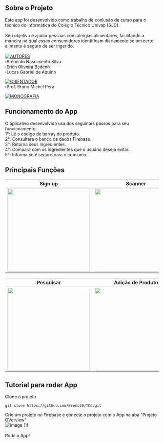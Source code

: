 ## Sobre o Projeto
Este app foi desenvolvido como trabalho de conlusão de curso para o técnico de informática do Colégio Técnico Univap (SJC).<br><br>
Seu objetivo é ajudar pessoas com alergias alimentares, facilitando a maneira na qual esses consumidores identificam diariamente se um certo alimento é seguro de ser ingerido.
<br><br>
[![AUTORES](https://img.shields.io/badge/autores-%23323330.svg?&style=for-the-badge&logo=cards%20estrelas&logoColor=black&color=FFFF00)](https://github.com/Breno30/TCC)<br>
▫Breno do Nascimento Silva           
▫Erich Oliveira Bedenik              
▫Lucas Gabriel de Aquino             

[![ORIENTADOR](https://img.shields.io/badge/orientador-%23323330.svg?&style=for-the-badge&logo=badges&logoColor=black&color=0000FF)](https://www.linkedin.com/in/bruno-michel-565b3a184/)<br>
▫Prof. Bruno Michel Pera

[![MONOGRAFIA](https://img.shields.io/badge/monografia%20em%20pdf-%23323330.svg?&style=for-the-badge&logo=repositório&logoColor=black&color=8000FF)](https://drive.google.com/file/d/1Mx5bB0pbZLAvxDB_1yiRCbEq_Kbh2wpc/view?usp=sharing)<br>



## Funcionamento do App
O aplicativo desenvolvido usa dos seguintes passos para seu funcionamento:<br>
1°: Lê o código de barras do produto.<br>
2°: Consultara o banco de dados Firebase.<br>
3°: Retorna seus ingredientes.<br>
4°: Compara com os ingredientes que o usuário deseja evitar.<br>
5°: Informa se é seguro para o consumo.<br>

## Principais Funções
Sign up | Scanner 
--- | --- 
<img src="https://github.com/Breno30/TCC/blob/main/app/src/main/res/drawable/tutorial_cadastrar.png" width="270px" >|<img src="https://github.com/Breno30/TCC/blob/main/app/src/main/res/drawable/tutorial_escanear.png" width="270px" >

Pesquisar | Adição de Produto 
--- | ---
<img src="https://github.com/Breno30/TCC/blob/main/app/src/main/res/drawable/tutorial_pesquisar.png" width="270px" >|<img src="https://github.com/Breno30/TCC/blob/main/app/src/main/res/drawable/tutorial_adicionar.png" width="270px" >

## Tutorial para rodar App
Clone o projeto
```
git clone https://github.com/Breno30/TCC.git
```

Crie um projeto no Firebase e conecte o projeto com o App na aba "Projeto OVerview" <br>
![image (1)](https://user-images.githubusercontent.com/59184811/152142145-82454fd8-575b-4e2d-8df7-641d1484dab1.png)<br><br>
Rode o App!







